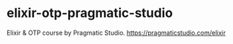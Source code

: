 # elixir-otp-pragmatic-studio
Elixir &amp; OTP course by Pragmatic Studio. https://pragmaticstudio.com/elixir
